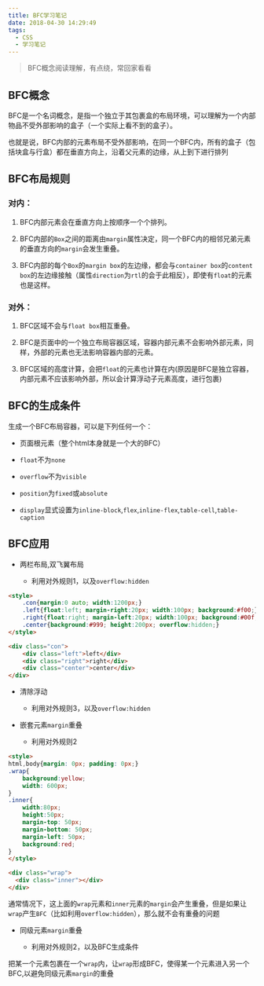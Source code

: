 ```yaml
---
title: BFC学习笔记
date: 2018-04-30 14:29:49
tags:
  - CSS
  - 学习笔记
---
```


> BFC概念阅读理解，有点绕，常回家看看

<!-- more -->

## BFC概念

BFC是一个名词概念，是指一个独立于其包裹盒的布局环境，可以理解为一个内部物品不受外部影响的盒子（一个实际上看不到的盒子）。

也就是说，BFC内部的元素布局不受外部影响，在同一个BFC内，所有的盒子（包括块盒与行盒）都在垂直方向上，沿着父元素的边缘，从上到下进行排列

## BFC布局规则

### 对内：

1. BFC内部元素会在垂直方向上按顺序一个个排列。

2. BFC内部的`Box`之间的距离由`margin`属性决定，同一个BFC内的相邻兄弟元素的垂直方向的`margin`会发生重叠。

3. BFC内部的每个`Box`的`margin box`的左边缘，都会与`container box`的`content box`的左边缘接触（属性`direction`为`rtl`的会于此相反），即使有`float`的元素也是这样。

### 对外：

1. BFC区域不会与`float box`相互重叠。

2. BFC是页面中的一个独立布局容器区域，容器内部元素不会影响外部元素，同样，外部的元素也无法影响容器内部的元素。

3. BFC区域的高度计算，会把`float`的元素也计算在内(原因是BFC是独立容器，内部元素不应该影响外部，所以会计算浮动子元素高度，进行包裹)

## BFC的生成条件

生成一个BFC布局容器，可以是下列任何一个：

- 页面根元素（整个html本身就是一个大的BFC）

- `float`不为`none`

- `overflow`不为`visible`

- `position`为`fixed`或`absolute`

- `display`显式设置为`inline-block`,`flex`,`inline-flex`,`table-cell`,`table-caption`

## BFC应用

- 两栏布局,双飞翼布局

    - 利用对外规则1，以及`overflow:hidden`

```HTML
<style>
    .con{margin:0 auto; width:1200px;}
    .left{float:left; margin-right:20px; width:100px; background:#f00;}
    .right{float:right; margin-left:20px; width:100px; background:#00f;}
    .center{background:#999; height:200px; overflow:hidden;}
</style>

<div class="con">
    <div class="left">left</div>
    <div class="right">right</div>
    <div class="center">center</div>
</div>
```

- 清除浮动

    - 利用对外规则3，以及`overflow:hidden`

- 嵌套元素`margin`重叠

    - 利用对外规则2

```HTML
<style>
html,body{margin: 0px; padding: 0px;}
.wrap{
    background:yellow;
    width: 600px;
}
.inner{
    width:80px;
    height:50px;
    margin-top: 50px;
    margin-bottom: 50px;
    margin-left: 50px;
    background:red;
}
</style>

<div class="wrap">
  <div class="inner"></div>
</div>
```

通常情况下，这上面的`wrap`元素和`inner`元素的`margin`会产生重叠，但是如果让`wrap`产生`BFC`（比如利用`overflow:hidden`），那么就不会有重叠的问题

- 同级元素`margin`重叠

    - 利用对外规则2，以及BFC生成条件

把某一个元素包裹在一个`wrap`内，让`wrap`形成BFC，使得某一个元素进入另一个BFC,以避免同级元素`margin`的重叠
